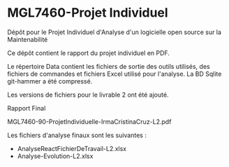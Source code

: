 # MGL7460-Projet Individuel
Dépôt pour le Projet Individuel d'Analyse d'un logicielle open source sur la Maintenabilité

Ce dépôt contient le rapport du projet individuel en PDF.

Le répertoire Data contient les fichiers de sortie des outils utilisés, des fichiers de commandes et fichiers Excel utilisé pour l'analyse. La BD Sqlite git-hammer a été compressé.

Les versions de fichiers pour le livrable 2 ont été ajouté.

Rapport Final

MGL7460-90-ProjetIndividuelle-IrmaCristinaCruz-L2.pdf

Les fichiers d'analyse finaux sont les suivantes :
- AnalyseReactFichierDeTravail-L2.xlsx
- Analyse-Evolution-L2.xlsx
